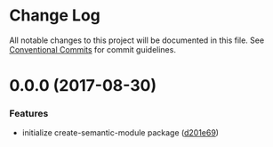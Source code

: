 # Change Log

All notable changes to this project will be documented in this file.
See [Conventional Commits](https://conventionalcommits.org) for commit guidelines.

<a name="0.0.0"></a>
# 0.0.0 (2017-08-30)


### Features

* initialize create-semantic-module package ([d201e69](https://github.com/jlegrone/create-semantic-module/commit/d201e69))

